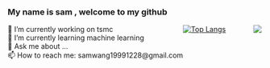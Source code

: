 

<!-- **samwang1228/samwang1228** is a ✨ _special_ ✨ repository because its `README.md` (this file) appears on your GitHub profile. -->

<!-- Here are some ideas to get you started: -->
<h3> My name is sam , welcome to my github </h3>
<div style="float:left;" >
<div>🔭 I’m currently working on tsmc </div>
<div>🌱 I’m currently learning machine learning </div>
<div> 💬 Ask me about ... </div>
<div> 📫 How to reach me: samwang19991228@gmail.com </div>
  </div>
<img  style="float:right;"  src ="https://github-readme-stats.vercel.app/api?username=samwang1228&show_icons=true&theme=tokyonight">

[![Top Langs](https://github-readme-stats.vercel.app/api/top-langs/?username=samwang1228&layout=compact)](https://github.com/anuraghazra/github-readme-stats)

